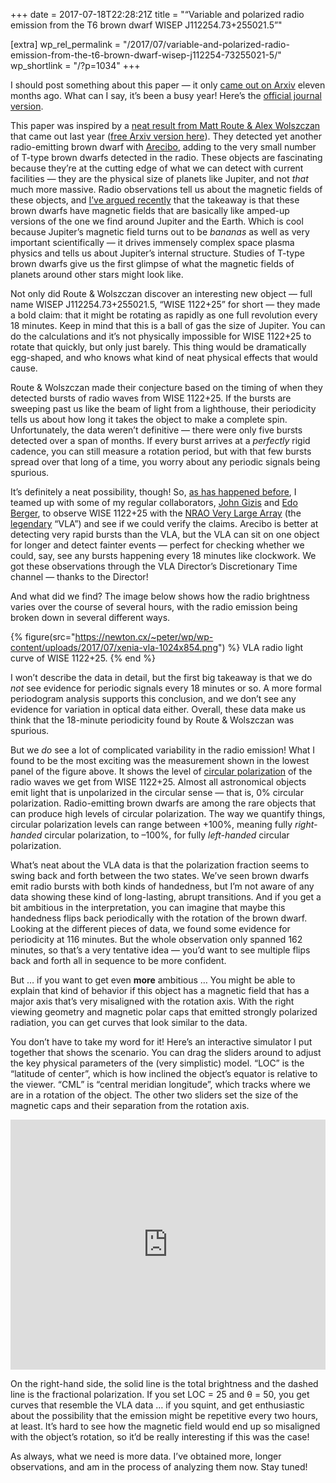+++
date = 2017-07-18T22:28:21Z
title = "“Variable and polarized radio emission from the T6 brown dwarf WISEP J112254.73+255021.5”"

[extra]
wp_rel_permalink = "/2017/07/variable-and-polarized-radio-emission-from-the-t6-brown-dwarf-wisep-j112254-73255021-5/"
wp_shortlink = "/?p=1034"
+++

I should post something about this paper — it only
[came out on Arxiv](https://arxiv.org/abs/1608.04390) eleven months ago. What
can I say, it’s been a busy year! Here’s the
[official journal version](https://dx.doi.org/10.3847/1538-4357/834/2/117).

This paper was inspired by a
[neat result from Matt Route & Alex Wolszczan](https://dx.doi.org/10.3847/2041-8205/821/2/L21)
that came out last year
([free Arxiv version here](https://arxiv.org/abs/1604.04543)). They detected
yet another radio-emitting brown dwarf with [Arecibo](http://www.naic.edu/),
adding to the very small number of T-type brown dwarfs detected in the radio.
These objects are fascinating because they’re at the cutting edge of what we
can detect with current facilities — they are the physical size of planets
like Jupiter, and not _that_ much more massive. Radio observations tell us
about the magnetic fields of these objects, and
[I’ve argued recently](https://arxiv.org/abs/1707.04264) that the takeaway is
that these brown dwarfs have magnetic fields that are basically like amped-up
versions of the one we find around Jupiter and the Earth. Which is cool
because Jupiter’s magnetic field turns out to be _bananas_ as well as very
important scientifically — it drives immensely complex space plasma physics
and tells us about Jupiter’s internal structure. Studies of T-type brown
dwarfs give us the first glimpse of what the magnetic fields of planets around
other stars might look like.

Not only did Route & Wolszczan discover an interesting new object — full name
WISEP J112254.73+255021.5, “WISE 1122+25” for short — they made a bold claim:
that it might be rotating as rapidly as one full revolution every 18 minutes.
Keep in mind that this is a ball of gas the size of Jupiter. You can do the
calculations and it’s not physically impossible for WISE 1122+25 to rotate
that quickly, but only just barely. This thing would be dramatically
egg-shaped, and who knows what kind of neat physical effects that would cause.

Route & Wolszczan made their conjecture based on the timing of when they
detected bursts of radio waves from WISE 1122+25. If the bursts are sweeping
past us like the beam of light from a lighthouse, their periodicity tells us
about how long it takes the object to make a complete spin. Unfortunately, the
data weren’t definitive — there were only five bursts detected over a span of
months. If every burst arrives at a _perfectly_ rigid cadence, you can still
measure a rotation period, but with that few bursts spread over that long of a
time, you worry about any periodic signals being spurious.

It’s definitely a neat possibility, though! So,
[as has happened before](https://arxiv.org/abs/1301.2321), I teamed up with
some of my regular collaborators,
[John Gizis](http://www.physics.udel.edu/~gizis/) and
[Edo Berger](https://scholar.harvard.edu/eberger/home), to observe
WISE 1122+25 with the
[NRAO Very Large Array](https://public.nrao.edu/telescopes/vla/) (the
[legendary](https://en.wikipedia.org/wiki/Contact_(1997_American_film)#/media/File:Contact_ver2.jpg)
“VLA”) and see if we could verify the claims. Arecibo is better at detecting
very rapid bursts than the VLA, but the VLA can sit on one object for longer
and detect fainter events — perfect for checking whether we could, say, see
any bursts happening every 18 minutes like clockwork. We got these
observations through the VLA Director’s Discretionary Time channel — thanks to
the Director!

And what did we find? The image below shows how the
radio brightness varies over the course of several hours, with the radio
emission being broken down in several different ways.

{% figure(src="https://newton.cx/~peter/wp/wp-content/uploads/2017/07/xenia-vla-1024x854.png") %}
VLA radio light curve of WISE 1122+25.
{% end %}

I won’t describe the data in detail, but the first big takeaway is that we do
_not_ see evidence for periodic signals every 18 minutes or so. A more formal
periodogram analysis supports this conclusion, and we don’t see any evidence
for variation in optical data either. Overall, these data make us think that
the 18-minute periodicity found by Route & Wolszczan was spurious.

But we _do_ see a lot of complicated variability in the radio emission! What I
found to be the most exciting was the measurement shown in the lowest panel of
the figure above. It shows the level of
[circular polarization](https://en.wikipedia.org/wiki/Circular_polarization)
of the radio waves we get from WISE 1122+25. Almost all astronomical objects
emit light that is unpolarized in the circular sense — that is, 0% circular
polarization. Radio-emitting brown dwarfs are among the rare objects that can
produce high levels of circular polarization. The way we quantify things,
circular polarization levels can range between +100%, meaning fully _right-
handed_ circular polarization, to –100%, for fully _left-handed_ circular
polarization.

What’s neat about the VLA data is that the polarization fraction seems to
swing back and forth between the two states. We’ve seen brown dwarfs emit
radio bursts with both kinds of handedness, but I’m not aware of any data
showing these kind of long-lasting, abrupt transitions. And if you get a bit
ambitious in the interpretation, you can imagine that maybe this handedness
flips back periodically with the rotation of the brown dwarf. Looking at the
different pieces of data, we found some evidence for periodicity at 116
minutes. But the whole observation only spanned 162 minutes, so that’s a very
tentative idea — you’d want to see multiple flips back and forth all in
sequence to be more confident.

But … if you want to get even **more** ambitious … You might be able to
explain that kind of behavior if this object has a magnetic field that has a
major axis that’s very misaligned with the rotation axis. With the right
viewing geometry and magnetic polar caps that emitted strongly polarized
radiation, you can get curves that look similar to the data.

You don’t have to take my word for it! Here’s an interactive
simulator I put together that shows the scenario. You can drag the sliders
around to adjust the key physical parameters of the (very simplistic) model.
“LOC” is the “latitude of center”, which is how inclined the object’s equator
is relative to the viewer. “CML” is “central meridian longitude”, which tracks
where we are in a rotation of the object. The other two sliders set the size
of the magnetic caps and their separation from the rotation axis.

<iframe src="https://newton.cx/~peter/wp/wp-content/uploads/2017/07/xenia/interactive.html" width="100%" height="400px" scrolling="yes" class="iframe-class" frameborder="0"></iframe>

On the right-hand side, the solid line is the total brightness and the dashed
line is the fractional polarization. If you set LOC = 25 and θ = 50, you get
curves that resemble the VLA data … if you squint, and get enthusiastic about
the possibility that the emission might be repetitive every two hours, at
least. It’s hard to see how the magnetic field would end up so misaligned with
the object’s rotation, so it’d be really interesting if this was the case!

As always, what we need is more data. I’ve obtained more, longer observations,
and am in the process of analyzing them now. Stay tuned!

